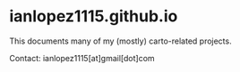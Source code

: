 ianlopez1115.github.io
====================
This documents many of my (mostly) carto-related projects.

Contact: ianlopez1115[at]gmail[dot]com
